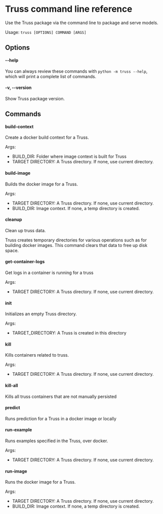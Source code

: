 # Truss command line reference

Use the Truss package via the command line to package and serve models.

Usage: `truss [OPTIONS] COMMAND [ARGS]`

## Options

#### --help

You can always review these commands with `python -m truss --help`, which will print a complete list of commands.

#### -v, --version

Show Truss package version.

## Commands

#### build-context

Create a docker build context for a Truss.

Args:
* BUILD_DIR: Folder where image context is built for Truss
* TARGET DIRECTORY: A Truss directory. If none, use current directory.

#### build-image

Builds the docker image for a Truss.

Args:
* TARGET DIRECTORY: A Truss directory. If none, use current directory.
* BUILD_DIR: Image context. If none, a temp directory is created.

#### cleanup

Clean up truss data.

Truss creates temporary directories for various operations
such as for building docker images. This command clears
that data to free up disk space.

#### get-container-logs

Get logs in a container is running for a truss

Args:
* TARGET DIRECTORY: A Truss directory. If none, use current directory.

#### init

Initializes an empty Truss directory.

Args:
* TARGET_DIRECTORY: A Truss is created in this directory

#### kill

Kills containers related to truss.

Args:
* TARGET DIRECTORY: A Truss directory. If none, use current directory.

#### kill-all

Kills all truss containers that are not manually persisted

#### predict

Runs prediction for a Truss in a docker image or locally

#### run-example

Runs examples specified in the Truss, over docker.

Args:
* TARGET DIRECTORY: A Truss directory. If none, use current directory.

#### run-image

Runs the docker image for a Truss.

Args:
* TARGET DIRECTORY: A Truss directory. If none, use current directory.
* BUILD_DIR: Image context. If none, a temp directory is created.

